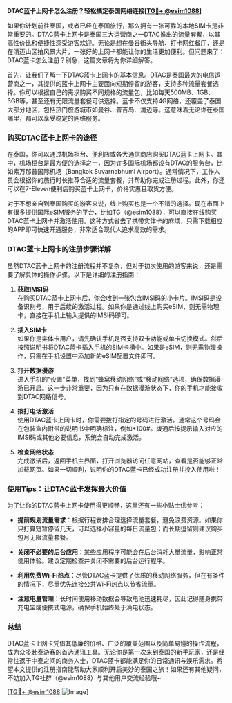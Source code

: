 **DTAC蓝卡上网卡怎么注册？轻松搞定泰国网络连接[[TG💪+ @esim1088](https://t.me/s/esim1088)]**

如果你计划前往泰国，或者已经在泰国旅行，那么拥有一张可靠的本地SIM卡是非常重要的。DTAC蓝卡上网卡是泰国三大运营商之一DTAC推出的流量套餐，以其高性价比和便捷性深受游客欢迎。无论是想在曼谷街头导航、打卡网红餐厅，还是在清迈山区拍风景大片，一张好的上网卡都能让你的生活更加便利。但问题来了：DTAC蓝卡怎么注册？别急，这篇文章将为你详细解答。

首先，让我们了解一下DTAC蓝卡上网卡的基本信息。DTAC是泰国最大的电信运营商之一，其提供的蓝卡上网卡主要面向短期停留的游客，支持多种流量套餐选择。你可以根据自己的需求购买不同规格的流量包，比如每天500MB、1GB、3GB等，甚至还有无限流量套餐可供选择。蓝卡不仅支持4G网络，还覆盖了泰国大部分地区，包括热门旅游城市如曼谷、普吉岛、清迈等。这意味着无论你在泰国哪里，都可以享受稳定的网络服务。

### 购买DTAC蓝卡上网卡的途径

在泰国，你可以通过机场柜台、便利店或各大通信商店购买DTAC蓝卡上网卡。其中，机场柜台是最方便的选择之一，因为许多国际机场都设有DTAC的服务台，比如素万那普国际机场（Bangkok Suvarnabhumi Airport）。通常情况下，工作人员会根据你的旅行时长推荐合适的流量套餐，并帮助你完成注册过程。此外，你还可以在7-Eleven便利店购买蓝卡上网卡，价格实惠且取货方便。

对于不想亲自到泰国购买的游客来说，线上购买也是一个不错的选择。现在市面上有很多提供国际eSIM服务的平台，比如TG（@esim1088），可以直接在线购买DTAC蓝卡上网卡并激活使用。这种方式省去了携带实体卡的麻烦，只需下载相应的APP即可快速开通服务，非常适合现代人追求高效的需求。

### DTAC蓝卡上网卡的注册步骤详解

虽然DTAC蓝卡上网卡的注册流程并不复杂，但对于初次使用的游客来说，还是需要了解具体的操作步骤。以下是详细的注册指南：

1. **获取IMSI码**  
   在购买DTAC蓝卡上网卡后，你会收到一张包含IMSI码的小卡片。IMSI码是设备识别号，用于后续的激活过程。如果你是通过线上购买eSIM，则无需物理卡，直接在手机上输入提供的IMSI码即可。

2. **插入SIM卡**  
   如果你是实体卡用户，请先确认手机是否支持双卡功能或单卡切换模式。然后按照说明书将DTAC蓝卡插入手机的SIM卡槽中。如果是eSIM，则无需物理操作，只需在手机设置中添加新的eSIM配置文件即可。

3. **打开数据漫游**  
   进入手机的“设置”菜单，找到“蜂窝移动网络”或“移动网络”选项，确保数据漫游已开启。这一步非常重要，因为只有在数据漫游状态下，你的手机才能接收到DTAC网络信号。

4. **拨打电话激活**  
   使用DTAC蓝卡上网卡时，你需要拨打指定的号码进行激活。通常这个号码会在包装盒内附带的说明书中明确标注，例如*100#。拨通后按提示输入对应的IMSI码或其他必要信息，系统会自动完成激活。

5. **检查网络状态**  
   完成激活后，返回手机主界面，打开浏览器访问任意网站，查看是否能够正常加载网页。如果一切顺利，说明你的DTAC蓝卡已经成功注册并投入使用啦！

### 使用Tips：让DTAC蓝卡发挥最大价值

为了让你的DTAC蓝卡上网卡使用得更顺畅，这里还有一些小贴士供参考：

- **提前规划流量需求**：根据行程安排合理选择流量套餐，避免浪费资源。如果你只打算短暂停留几天，可以选择小容量的每日流量包；而长期逗留则建议购买包月无限流量套餐。
  
- **关闭不必要的后台应用**：某些应用程序可能会在后台消耗大量流量，影响正常使用体验。建议定期检查并关闭不需要的后台运行程序。

- **利用免费Wi-Fi热点**：尽管DTAC蓝卡提供了优质的移动网络服务，但在有条件的情况下，尽量优先连接公共Wi-Fi热点以节省流量。

- **注意电量管理**：长时间使用移动数据会导致电池迅速耗尽，因此记得随身携带充电宝或便携式电源，确保手机始终处于满电状态。

### 总结

DTAC蓝卡上网卡凭借其低廉的价格、广泛的覆盖范围以及简单易懂的操作流程，成为众多赴泰游客的首选通讯工具。无论你是第一次来到泰国的新手玩家，还是经常往返于中泰之间的商务人士，DTAC蓝卡都能满足你的日常通讯与娱乐需求。希望本文提供的注册指南能帮助大家顺利开启美妙的泰国之旅！如果还有其他疑问，不妨加入TG社群（@esim1088）与其他用户交流经验哦~

[[TG💪+ @esim1088](https://t.me/s/esim1088) ![Image](https://i.postimg.cc/4NQfJmqS/Snipaste-2025-05-13-00-14-12.png)]